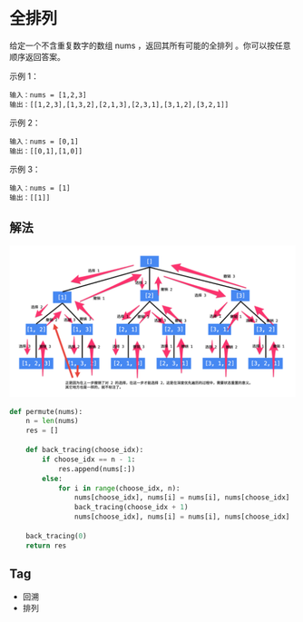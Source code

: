 # 全排列
给定一个不含重复数字的数组 nums ，返回其所有可能的全排列 。你可以按任意顺序返回答案。

示例 1：
```
输入：nums = [1,2,3]
输出：[[1,2,3],[1,3,2],[2,1,3],[2,3,1],[3,1,2],[3,2,1]]
```

示例 2：
```
输入：nums = [0,1]
输出：[[0,1],[1,0]]
```

示例 3：
```
输入：nums = [1]
输出：[[1]]
```

## 解法
![back_tracing.png](../images/back_tracing.png)

```python
def permute(nums):
    n = len(nums)
    res = []

    def back_tracing(choose_idx):
        if choose_idx == n - 1:
            res.append(nums[:])
        else:
            for i in range(choose_idx, n):
                nums[choose_idx], nums[i] = nums[i], nums[choose_idx]
                back_tracing(choose_idx + 1)
                nums[choose_idx], nums[i] = nums[i], nums[choose_idx]

    back_tracing(0)
    return res
```

## Tag
- 回溯
- 排列